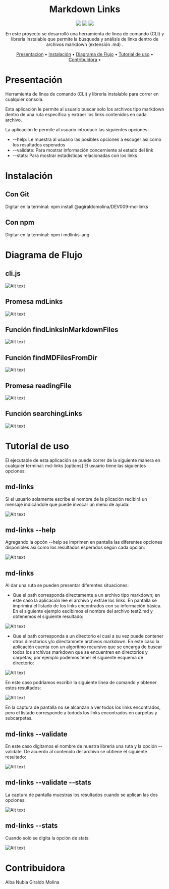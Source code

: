 <div align="center">

# Markdown Links

<a title="JavaScript" href="https://developer.mozilla.org/es/docs/Web/JavaScript"><img src="https://img.shields.io/badge/JavaScript-323330?style=for-the-badge&logo=javascript&logoColor=F7DF1E"></a>
<a title="Node" href="https://nodejs.org/es/"><img src="https://img.shields.io/badge/Node.js-339933?style=for-the-badge&logo=nodedotjs&logoColor=white"></a>
<a title="Jest" href="https://jestjs.io/"><img src="https://img.shields.io/badge/Jest-C21325?style=for-the-badge&logo=jest&logoColor=white"></a>

En este proyecto se desarrolló una herramienta de línea de comando (CLI) y librería instalable que permite la búsqueda y análisis de links dentro de archivos markdown  (extensión .md) .

[Presentacion](#presentacion) •
[Instalación](#instalacion) •
[Diagrama de Flujo](#diagramas) •
[Tutorial de uso](#tutorial) •
[Contribuidora](#contribuidora) •

</div>

<a name='presentacion'></a>
# Presentación

Herramienta de línea de comando (CLI) y librería instalable para correr en cualquier consola.

Esta aplicación le permite al usuario buscar solo los archivos tipo markdown dentro de una ruta específica y extraer los links contenidos en cada archivo.

La aplicación le permite al usuario  introducir las siguientes opciones:
 - --help: Le muestra al usuario las posibles opciones a escoger así como los resultados esperados
  - --validate: Para mostrar información concerniente al estado del link
  - --stats: Para mostrar estadísticas relacionadas con los links

<a name='instalacion'></a>
# Instalación

## Con Git
Digitar en la terminal:
npm install @agiraldomolina/DEV009-md-links

## Con npm
Digitar en la terminal:
npm i mdlinks-ang

<a name='diagramas'></a>
# Diagrama de Flujo

## cli.js

![Alt text](<images/cli_js (3).jpeg>)

## Promesa mdLinks

![Alt text](images/mdLinks.jpeg)


## Función findLinksInMarkdownFiles

![Alt text](images/findLinksInMarkdownFiles.jpeg)

## Función findMDFilesFromDir

![Alt text](images/findMDFilesFromDir.jpeg)

## Promesa readingFile

![Alt text](images/readingFile.jpeg)


## Función searchingLinks

![Alt text](images/searchingLinks.jpeg)

<a name='tutorial'></a>
# Tutorial de uso

El ejecutable de esta aplicación se puede correr de la siguiente manera en cualquier terminal:
md-links <path-to-file> [options]
El usuario tiene las siguientes opciones:

## md-links
Si el usuario solamente escribe el nombre de la plicación recibirá un mensaje indicándole que puede invocar un menú de ayuda:

![Alt text](images/justName.png)

## md-links --help
Agregando la opcón --help se imprimen en pantalla las diferentes opciones disponibles así como los resultados esperados según cada opción:

![Alt text](images/withhelp.png)

## md-links <path>
Al dar una ruta se pueden presentar diferentes situaciones:
 - Que el path corresponda directamente a un archivo tipo markdown; en este caso la aplicación lee el archivo y extrae  los links. En pantalla se imprimirá el listado de los links encontrados con su información básica. En el siguiente ejemplo escibimos el nombre del archivo test2.md y obtenemos el siguiente resultado:

![Alt text](images/justpath.png)

  - Que el path corresponda a un directorio el cual a su vez puede contener otros directorios y/o directamnete archivos markdown. En este caso la aplicación cuenta con un algoritmo recursivo que se encarga de buscar todos los archivos markdown que se encuentren en directorios  y carpetas; por ejemplo podemos tener el siguiente esquema de directorio:

![Alt text](images/seeFolder.png)

  En este caso podríamos escribir la siguiente linea de comando y obtener estos resultados:

![Alt text](images/inDirectory.png)

En la captura de pantalla no se alcanzan a ver todos los links encontrados, pero el listado corresponde a todods los links encontrados en carpetas y subcarpetas.

## md-links <path> --validate

En este caso digitamos el nombre de nuestra librería una ruta y la opción --validate. De acuerdo al contenido del archivo se obtiene el siguiente resultado:

![Alt text](images/withValidate.png)

## md-links --validate --stats
La captura de pantalla muestras los resultados cuando se aplican las dos opciones:

![Alt text](images/withStatsAndValidate.png)

## md-links --stats

Cuando solo se digita la opción de stats:

![Alt text](images/withStats.png)

# Contribuidora

Alba Nubia Giraldo Molina

